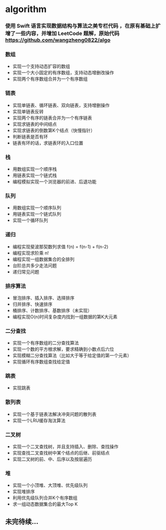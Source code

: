 # algorithm
### 使用 Swift 语言实现数据结构与算法之美专栏代码 ，在原有基础上扩增了一些内容，并增加 LeetCode 题解，原始代码 https://github.com/wangzheng0822/algo

### 数组
- 实现一个支持动态扩容的数组
- 实现一个大小固定的有序数组，支持动态增删改操作
- 实现两个有序数组合并为一个有序数组

### 链表
- 实现单链表、循环链表、双向链表，支持增删操作
- 实现单链表反转
- 实现两个有序的链表合并为一个有序链表
- 实现求链表的中间结点
- 实现求链表的倒数第K个结点（快慢指针）
- 判断链表是否有环
- 链表有环的话，求链表环的入口位置

### 栈
- 用数组实现一个顺序栈
- 用链表实现一个链式栈
- 编程模拟实现一个浏览器的前进、后退功能

### 队列
- 用数组实现一个顺序队列
- 用链表实现一个链式队列
- 实现一个循环队列

### 递归
- 编程实现斐波那契数列求值 f(n) = f(n-1) + f(n-2)
- 编程实现求阶乘 n!
- 编程实现一组数据集合的全排列
- 台阶总共多少走法问题
- 递归常见问题

### 排序算法
- 冒泡排序、插入排序、选择排序
- 归并排序、快速排序
- 桶排序、计数排序、基数排序（未实现）
- 编程实现O(n)时间复杂度内找到一组数据的第K大元素

### 二分查找
- 实现一个有序数组的二分查找算法
- 实现一个数的平方根求解，要求精确到小数点后六位
- 实现模糊二分查找算法（比如大于等于给定值的第一个元素）
- 实现循环有序数组查找给定值

### 跳表
- 实现跳表

### 散列表
 - 实现一个基于链表法解决冲突问题的散列表
 - 实现一个LRU缓存淘汰算法
 
 ### 二叉树
 - 实现一个二叉查找树，并且支持插入、删除、查找操作
 - 实现查找二叉查找树中某个结点的后继、前驱结点
 - 实现二叉树的前、中、后序以及按层遍历
 
 ### 堆
 - 实现一个小顶堆、大顶堆、优先级队列
 - 实现堆排序
 - 利用优先级队列合并K个有序数组
 - 求一组动态数据集合的最大Top K
 
 ## 未完待续...
